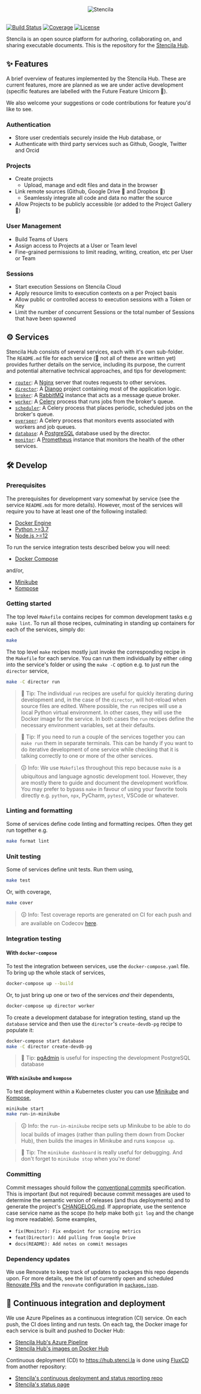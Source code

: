 <div align="center">
	<img src="http://stenci.la/img/logo-name.png" alt="Stencila" style="max-width:150px">
</div>
<br>

[![Build Status](https://dev.azure.com/stencila/stencila/_apis/build/status/stencila.hub?branchName=master)](https://dev.azure.com/stencila/stencila/_build?definitionId=5)
[![Coverage](https://codecov.io/gh/stencila/hub/branch/master/graph/badge.svg)](https://codecov.io/gh/stencila/hub)
[![License](https://img.shields.io/badge/License-Apache%202.0-3262eb.svg)](https://opensource.org/licenses/Apache-2.0)

Stencila is an open source platform for authoring, collaborating on, and sharing executable documents. This is the 
repository for the [Stencila Hub](https://hub.stenci.la).


## ✨ Features

A brief overview of features implemented by the Stencila Hub. These are current features, more are planned as we are 
under active development (specific features are labelled with the Future Feature Unicorn 🦄).

We also welcome your suggestions or code contributions for feature you'd like to see.

### Authentication

- Store user credentials securely inside the Hub database, or
- Authenticate with third party services such as Github, Google, Twitter and Orcid

### Projects

- Create projects
    - Upload, manage and edit files and data in the browser
- Link remote sources (Github, Google Drive 🦄 and Dropbox 🦄)
    - Seamlessly integrate all code and data no matter the source
- Allow Projects to be publicly accessible (or added to the Project Gallery 🦄)

### User Management

- Build Teams of Users
- Assign access to Projects at a User or Team level
- Fine-grained permissions to limit reading, writing, creation, etc per User or Team

### Sessions

- Start execution Sessions on Stencila Cloud
- Apply resource limits to execution contexts on a per Project basis
- Allow public or controlled access to execution sessions with a Token or Key
- Limit the number of concurrent Sessions or the total number of Sessions that have been spawned

## ⚙️ Services

Stencila Hub consists of several services, each with it's own sub-folder. The `README.md` file for each service (🦄 not all of these are written yet) provides further details on the service, including its purpose, the current and potential alternative technical approaches, and tips for development:

* [`router`](router): A [Nginx](https://nginx.org/) server that routes requests to other services.
* [`director`](director): A [Django](https://www.djangoproject.com/) project containing most of the application logic.
* [`broker`](broker): A [RabbitMQ](https://www.rabbitmq.com/) instance that acts as a message queue broker.
* [`worker`](worker): A [Celery](https://docs.celeryproject.org) process that runs jobs from the broker's queue.
* [`scheduler`](scheduler): A Celery process that places periodic, scheduled jobs on the broker's queue.
* [`overseer`](overseer): A Celery process that monitors events associated with workers and job queues.
* [`database`](database): A [PostgreSQL](https://www.postgresql.org/) database used by the director.
* [`monitor`](monitor): A [Prometheus](https://prometheus.io/) instance that monitors the health of the other services.

## 🛠️ Develop

### Prerequisites

The prerequisites for development vary somewhat by service (see the service `README.md`s for more details). However, most of the services will require you to have at least one of the following installed:

- [Docker Engine](https://docs.docker.com/engine/)
- [Python >=3.7](https://www.python.org/)
- [Node.js >=12](https://nodejs.org/)

To run the service integration tests described below you will need:

- [Docker Compose](https://docs.docker.com/compose/)

and/or,

- [Minikube](https://minikube.sigs.k8s.io/docs/)
- [Kompose](https://kompose.io/)

### Getting started

The top level `Makefile` contains recipes for common development tasks e.g `make lint`. To run all those recipes, culminating in standing up containers for each of the services, simply do:

```sh
make
```

The top level `make` recipes mostly just invoke the corresponding recipe in the `Makefile` for each service. You can run them individually by either `cd`ing into the service's folder or using the `make -C` option e.g. to just run the `director` service,

```sh
make -C director run
```

> 💁 Tip: The individual `run` recipes are useful for quickly iterating during development and, in the case of the `director`, will hot-reload when source files are edited. Where possible, the `run` recipes will use a local Python virtual environment. In other cases, they will use the Docker image for the service. In both cases the `run` recipes define the necessary environment variables, set at their defaults.

> 💁 Tip: If you need to run a couple of the services together you can `make run` them in separate terminals. This can be handy if you want to do iterative development of one service while checking that it is talking correctly to one or more of the other services.

> 🛈 Info: We use `Makefile`s throughout this repo because `make` is a ubiquitous and language agnostic development tool. However, they are mostly there to guide and document the development workflow. You may prefer to bypass `make` in favour of using your favorite tools directly e.g. `python`, `npx`, PyCharm, `pytest`, VSCode or whatever.

### Linting and formatting

Some of services define code linting and formatting recipes. Often they get run together e.g.

```sh
make format lint
```

### Unit testing

Some of services define unit tests. Run them using,

```sh
make test
```

Or, with coverage,

```sh
make cover
```

> 🛈 Info: Test coverage reports are generated on CI for each push and are available on Codecov [here](https://codecov.io/gh/stencila/hub).


### Integration testing

#### With `docker-compose`

To test the integration between services, use the `docker-compose.yaml` file. To bring up the whole stack of services,

```sh
docker-compose up --build
```

Or, to just bring up one or two of the services _and_ their dependents,

```sh
docker-compose up director worker
```

To create a development database for integration testing, stand up the `database` service and then use the `director`'s `create-devdb-pg` recipe to populate it:

```sh
docker-compose start database
make -C director create-devdb-pg
```

> 💁 Tip: [pgAdmin](https://www.pgadmin.org/) is useful for inspecting the development PostgreSQL database

#### With `minikube` and `kompose`

To test deployment within a Kubernetes cluster you can use [Minikube](https://minikube.sigs.k8s.io/docs/) and [Kompose](http://kompose.io/),

```sh
minikube start
make run-in-minikube
```

> 🛈 Info: the `run-in-minikube` recipe sets up Minikube to be able to do local builds of images (rather than pulling them down from Docker Hub), then builds the images in Minikube and runs `kompose up`.

> 💁 Tip: The `minikube dashboard` is really useful for debugging. And don't forget to `minikube stop` when you're done!

### Committing

Commit messages should follow the [conventional commits](https://www.conventionalcommits.org/) specification. This is important (but not required) because commit messages are used to determine the semantic version of releases (and thus deployments) and to generate the project's [CHANGELOG.md](CHANGELOG.md). If appropriate, use the sentence case service name as the scope (to help make both `git log` and the change log more readable). Some examples,

- `fix(Monitor): Fix endpoint for scraping metrics`
- `feat(Director): Add pulling from Google Drive`
- `docs(README): Add notes on commit messages`

### Dependency updates

We use Renovate to keep track of updates to packages this repo depends upon. For more details, see 
the list of currently open and scheduled [Renovate PRs](https://github.com/stencila/hub/issues/302) and the `renovate` configuration in [`package.json`](package.json).

## 🚀 Continuous integration and deployment

We use Azure Pipelines as a continuous integration (CI) service. On each push, the CI does linting and run tests. On each tag, the Docker image for each service is built and pushed to Docker Hub:

- [Stencila Hub's Azure Pipeline](https://dev.azure.com/stencila/stencila/_build?definitionId=5&_a=summary)
- [Stencila Hub's images on Docker Hub](https://hub.docker.com/u/stencila)

Continuous deployment (CD) to https://hub.stenci.la is done using [FluxCD](https://fluxcd.io/) from another repository:

- [Stencila's continuous deployment and status reporting repo](https://github.com/stencila/gaia)
- [Stencila's status page](https://status.stenci.la/)

